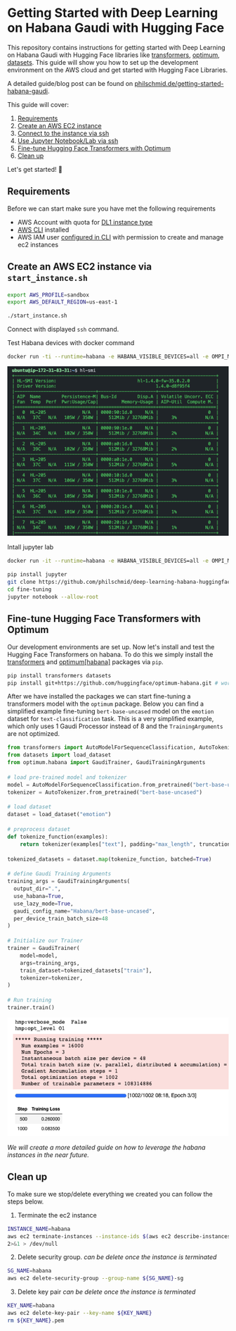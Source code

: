 # Getting Started with Deep Learning on Habana Gaudi with Hugging Face

This repository contains instructions for getting started with Deep Learning on Habana Gaudi with Hugging Face libraries like [transformers](https://huggingface.co/docs/transformers/index), [optimum](https://huggingface.co/docs/optimum/index), [datasets](https://huggingface.co/docs/datasets/index). This guide will show you how to set up the development environment on the AWS cloud and get started with Hugging Face Libraries. 

A detailed guide/blog post can be found on [philschmid.de/getting-started-habana-gaudi](https://www.philschmid.de/getting-started-habana-gaudi).

This guide will cover:

1. [Requirements](https://philschmid.de/getting-started-habana-gaudi#1-requirements)
2. [Create an AWS EC2 instance](https://philschmid.de/getting-started-habana-gaudi#2-create-an-aws-ec2-instance)
3. [Connect to the instance via ssh](https://philschmid.de/getting-started-habana-gaudi#3-connect-to-the-instance-via-ssh)
4. [Use Jupyter Notebook/Lab via ssh](https://philschmid.de/getting-started-habana-gaudi#4-use-jupyter-notebook-lab-via-ssh)
5. [Fine-tune Hugging Face Transformers with Optimum](https://philschmid.de/getting-started-habana-gaudi#5-fine-tune-hugging-face-transformers-with-optimum)
6. [Clean up](https://philschmid.de/getting-started-habana-gaudi#6-clean-up)

Let's get started! 🚀

## Requirements

Before we can start make sure you have met the following requirements

* AWS Account with quota for [DL1 instance type](https://aws.amazon.com/ec2/instance-types/dl1/)
* [AWS CLI](https://docs.aws.amazon.com/cli/latest/userguide/getting-started-install.html) installed
* AWS IAM user [configured in CLI](https://docs.aws.amazon.com/cli/latest/userguide/cli-chap-configure.html) with permission to create and manage ec2 instances


## Create an AWS EC2 instance via `start_instance.sh`

```bash
export AWS_PROFILE=sandbox
export AWS_DEFAULT_REGION=us-east-1
```

```bash
./start_instance.sh
```

Connect with displayed `ssh` command.

Test Habana devices with docker command
```bash
docker run -ti --runtime=habana -e HABANA_VISIBLE_DEVICES=all -e OMPI_MCA_btl_vader_single_copy_mechanism=none --cap-add=sys_nice --net=host --ipc=host -v $(pwd):/home/ubuntu/dev --workdir=/home/ubuntu/dev vault.habana.ai/gaudi-docker/1.4.1/ubuntu20.04/habanalabs/pytorch-installer-1.10.2:1.4.1-11 hl-smi
```


![hl-smi](assets/hl-smi.png)

Intall jupyter lab


```bash
docker run -it --runtime=habana -e HABANA_VISIBLE_DEVICES=all -e OMPI_MCA_btl_vader_single_copy_mechanism=none --cap-add=sys_nice --net=host --ipc=host -v /home/ubuntu:/home/ubuntu -w /home/ubuntu vault.habana.ai/gaudi-docker/1.4.1/ubuntu20.04/habanalabs/pytorch-installer-1.10.2:1.4.1-11
```

```bash
pip install jupyter
git clone https://github.com/philschmid/deep-learning-habana-huggingface.git
cd fine-tuning
jupyter notebook --allow-root
```


## Fine-tune Hugging Face Transformers with Optimum

Our development environments are set up. Now let's install and test the Hugging Face Transformers on habana. To do this we simply install the [transformers](https://github.com/huggingface/transformers) and [optimum[habana]](https://github.com/huggingface/optimum-habana) packages via `pip`. 

```bash
pip install transformers datasets
pip install git+https://github.com/huggingface/optimum-habana.git # workaround until release of optimum-habana
```

After we have installed the packages we can start fine-tuning a transformers model with the `optimum` package. Below you can find a simplified example fine-tuning `bert-base-uncased` model on the `emotion` dataset for `text-classification` task. This is a very simplified example, which only uses 1 Gaudi Processor instead of 8 and the `TrainingArguments` are not optimized.

```python
from transformers import AutoModelForSequenceClassification, AutoTokenizer
from datasets import load_dataset
from optimum.habana import GaudiTrainer, GaudiTrainingArguments

# load pre-trained model and tokenizer
model = AutoModelForSequenceClassification.from_pretrained("bert-base-uncased", num_labels=6)
tokenizer = AutoTokenizer.from_pretrained("bert-base-uncased")

# load dataset
dataset = load_dataset("emotion")

# preprocess dataset
def tokenize_function(examples):
    return tokenizer(examples["text"], padding="max_length", truncation=True)

tokenized_datasets = dataset.map(tokenize_function, batched=True)

# define Gaudi Training Arguments
training_args = GaudiTrainingArguments(
  output_dir=".",
  use_habana=True,
  use_lazy_mode=True,
  gaudi_config_name="Habana/bert-base-uncased",
  per_device_train_batch_size=48
)

# Initialize our Trainer
trainer = GaudiTrainer(
    model=model,
    args=training_args,
    train_dataset=tokenized_datasets["train"],
    tokenizer=tokenizer,
)

# Run training
trainer.train()
```

![fine-tuning](assets/fine-tuning.png)

_We will create a more detailed guide on how to leverage the habana instances in the near future._

## Clean up

To make sure we stop/delete everything we created you can follow the steps below.

1. Terminate the ec2 instance
```Bash
INSTANCE_NAME=habana
aws ec2 terminate-instances --instance-ids $(aws ec2 describe-instances --filters "Name=tag:Name,Values=${INSTANCE_NAME}-demo" --query 'Reservations[*].Instances[*].InstanceId' --output text) \
2>&1 > /dev/null
```

2. Delete security group. _can be delete once the instance is terminated_
```bash
SG_NAME=habana
aws ec2 delete-security-group --group-name ${SG_NAME}-sg
```

3. Delete key pair _can be delete once the instance is terminated_
```bash
KEY_NAME=habana
aws ec2 delete-key-pair --key-name ${KEY_NAME}
rm ${KEY_NAME}.pem
```
